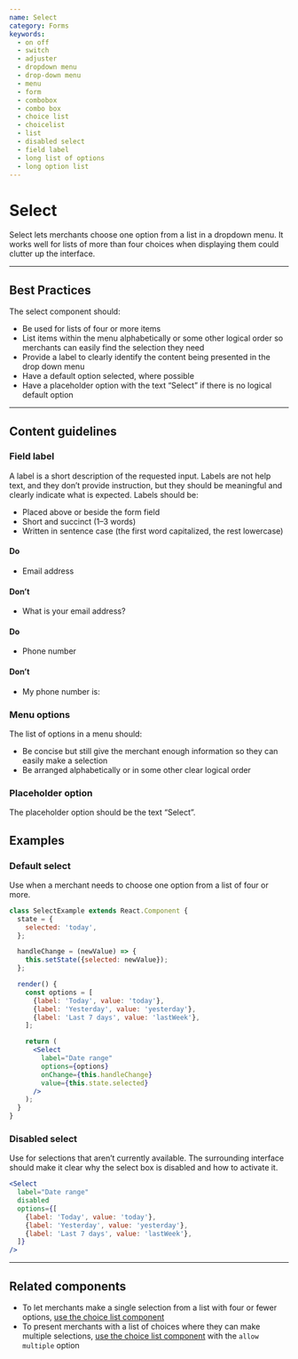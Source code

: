 ```yaml
---
name: Select
category: Forms
keywords:
  - on off
  - switch
  - adjuster
  - dropdown menu
  - drop-down menu
  - menu
  - form
  - combobox
  - combo box
  - choice list
  - choicelist
  - list
  - disabled select
  - field label
  - long list of options
  - long option list
---
```


# Select

Select lets merchants choose one option from a list in a dropdown menu. It
works well for lists of more than four choices when displaying them could
clutter up the interface.

---

## Best Practices

The select component should:

- Be used for lists of four or more items
- List items within the menu alphabetically or some other logical order so
  merchants can easily find the selection they need
- Provide a label to clearly identify the content being presented in the drop
  down menu
- Have a default option selected, where possible
- Have a placeholder option with the text “Select” if there is no logical
  default option

---

## Content guidelines

### Field label

A label is a short description of the requested input. Labels are not help
text, and they don’t provide instruction, but they should be meaningful and
clearly indicate what is expected. Labels should be:

- Placed above or beside the form field
- Short and succinct (1–3 words)
- Written in sentence case (the first word capitalized, the rest lowercase)

<!-- usagelist -->

#### Do

- Email address

#### Don’t

- What is your email address?

<!-- end -->

<!-- usagelist -->

#### Do

- Phone number

#### Don’t

- My phone number is:

<!-- end -->

### Menu options

The list of options in a menu should:

- Be concise but still give the merchant enough information so they can easily
  make a selection
- Be arranged alphabetically or in some other clear logical order

### Placeholder option

The placeholder option should be the text “Select”.

## Examples

### Default select

Use when a merchant needs to choose one option from a list of four or more.

```jsx
class SelectExample extends React.Component {
  state = {
    selected: 'today',
  };

  handleChange = (newValue) => {
    this.setState({selected: newValue});
  };

  render() {
    const options = [
      {label: 'Today', value: 'today'},
      {label: 'Yesterday', value: 'yesterday'},
      {label: 'Last 7 days', value: 'lastWeek'},
    ];

    return (
      <Select
        label="Date range"
        options={options}
        onChange={this.handleChange}
        value={this.state.selected}
      />
    );
  }
}
```

### Disabled select

Use for selections that aren’t currently available. The surrounding interface should make it clear why the select box is disabled and how to activate it.

```jsx
<Select
  label="Date range"
  disabled
  options={[
    {label: 'Today', value: 'today'},
    {label: 'Yesterday', value: 'yesterday'},
    {label: 'Last 7 days', value: 'lastWeek'},
  ]}
/>
```

---

## Related components

- To let merchants make a single selection from a list with four or fewer
  options, [use the choice list component](/components/forms/choice-list)
- To present merchants with a list of choices where they can make multiple
  selections, [use the choice list component](/components/forms/choice-list) with
  the `allow multiple` option

